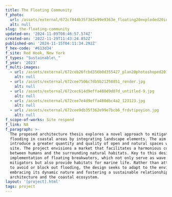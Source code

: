 ```yaml
---
title: The Floating Community
f_photo:
  url: /assets/external/672cf044b35f362e99e9363e_floating20exploded20iusometric.jpg
  alt: null
slug: the-floating-community
updated-on: '2024-11-09T08:46:57.574Z'
created-on: '2022-11-29T11:43:24.852Z'
published-on: '2024-11-15T04:11:34.292Z'
f_hex-code: '#613d34'
f_site: Red Hook, New York
f_types: "Sustainable\_"
f_year: '2023'
f_multi-images:
  - url: /assets/external/672ceb26fcbd356b0d355427_plan20photoshoped201204.png
    alt: null
  - url: /assets/external/672cee7506c7db5b21258851_render.jpg
    alt: null
  - url: /assets/external/672cec614d9effa480d9d07d_untitled-9.jpg
    alt: null
  - url: /assets/external/672cee7e4d9effa480dbc4a2_123123.jpg
    alt: null
  - url: /assets/external/672cee9db35f362e99e7bcb6_frdvtipoyion.jpg
    alt: null
f_scope-of-works: Site respond
f_link: NA
f_paragraph: >-
  The proposed architecture thesis explores a novel approach to mitigate
  flooding in coastal areas by integrating landscape elements. The aim is to
  introduce a greater quantity and quality of open and natural spaces within the
  site. The project envisions a market that facilitates a harmonious coexistence
  between humans and the surrounding natural habitats. Key to this design is the
  implementation of floating breakwaters, which not only serve as wave
  mitigators but also provide habitats for marine life. Rather than attempting
  to avoid or block out flooding, the design seeks to adapt to the environment,
  embracing its dynamic nature and fostering a sustainable relationship between
  architecture and the coastal ecosystem.
layout: '[project].html'
tags: project
---
```



